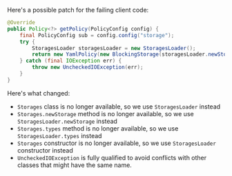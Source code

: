 Here's a possible patch for the failing client code:

```java
@Override
public Policy<?> getPolicy(PolicyConfig config) {
    final PolicyConfig sub = config.config("storage");
    try {
        StoragesLoader storagesLoader = new StoragesLoader();
        return new YamlPolicy(new BlockingStorage(storagesLoader.newStorage(sub.string("type"), com.amihaiemil.eoyaml.Yaml.createYamlInput(sub.toString()).readYamlMapping())));
    } catch (final IOException err) {
        throw new UncheckedIOException(err);
    }
}
```

Here's what changed:

* `Storages` class is no longer available, so we use `StoragesLoader` instead
* `Storages.newStorage` method is no longer available, so we use `StoragesLoader.newStorage` instead
* `Storages.types` method is no longer available, so we use `StoragesLoader.types` instead
* `Storages` constructor is no longer available, so we use `StoragesLoader` constructor instead
* `UncheckedIOException` is fully qualified to avoid conflicts with other classes that might have the same name.